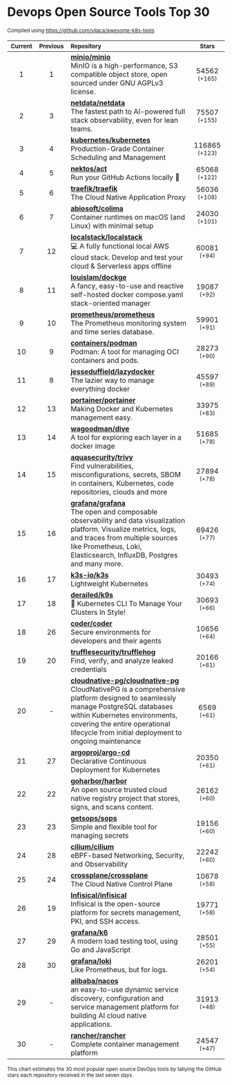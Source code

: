 # Devops Open Source Tools Top 30
<sup>Compiled using https://github.com/vilaca/awesome-k8s-tools</sup>
<div align="center">

|<sub>Current</sub>|<sub>Previous</sub>|<sub>Repository</sub>|<sub>Stars</sub>|
|:---:|:---:|:---|:---:|
|1|1|[**minio/minio**](https://github.com/minio/minio)<br/>MinIO is a high-performance, S3 compatible object store, open sourced under GNU AGPLv3 license.|54562 <sup>(+165)</sup>|
|2|3|[**netdata/netdata**](https://github.com/netdata/netdata)<br/>The fastest path to AI-powered full stack observability, even for lean teams.|75507 <sup>(+155)</sup>|
|3|4|[**kubernetes/kubernetes**](https://github.com/kubernetes/kubernetes)<br/>Production-Grade Container Scheduling and Management|116865 <sup>(+123)</sup>|
|4|5|[**nektos/act**](https://github.com/nektos/act)<br/>Run your GitHub Actions locally 🚀|65068 <sup>(+122)</sup>|
|5|6|[**traefik/traefik**](https://github.com/traefik/traefik)<br/>The Cloud Native Application Proxy|56036 <sup>(+108)</sup>|
|6|7|[**abiosoft/colima**](https://github.com/abiosoft/colima)<br/>Container runtimes on macOS (and Linux) with minimal setup|24030 <sup>(+101)</sup>|
|7|12|[**localstack/localstack**](https://github.com/localstack/localstack)<br/>💻 A fully functional local AWS cloud stack. Develop and test your cloud & Serverless apps offline|60081 <sup>(+94)</sup>|
|8|11|[**louislam/dockge**](https://github.com/louislam/dockge)<br/>A fancy, easy-to-use and reactive self-hosted docker compose.yaml stack-oriented manager|19087 <sup>(+92)</sup>|
|9|10|[**prometheus/prometheus**](https://github.com/prometheus/prometheus)<br/>The Prometheus monitoring system and time series database.|59901 <sup>(+91)</sup>|
|10|9|[**containers/podman**](https://github.com/containers/podman)<br/>Podman: A tool for managing OCI containers and pods.|28273 <sup>(+90)</sup>|
|11|8|[**jesseduffield/lazydocker**](https://github.com/jesseduffield/lazydocker)<br/>The lazier way to manage everything docker|45597 <sup>(+89)</sup>|
|12|13|[**portainer/portainer**](https://github.com/portainer/portainer)<br/>Making Docker and Kubernetes management easy.|33975 <sup>(+83)</sup>|
|13|14|[**wagoodman/dive**](https://github.com/wagoodman/dive)<br/>A tool for exploring each layer in a docker image|51685 <sup>(+78)</sup>|
|14|15|[**aquasecurity/trivy**](https://github.com/aquasecurity/trivy)<br/>Find vulnerabilities, misconfigurations, secrets, SBOM in containers, Kubernetes, code repositories, clouds and more|27894 <sup>(+78)</sup>|
|15|16|[**grafana/grafana**](https://github.com/grafana/grafana)<br/>The open and composable observability and data visualization platform. Visualize metrics, logs, and traces from multiple sources like Prometheus, Loki, Elasticsearch, InfluxDB, Postgres and many more. |69426 <sup>(+77)</sup>|
|16|17|[**k3s-io/k3s**](https://github.com/k3s-io/k3s)<br/>Lightweight Kubernetes|30493 <sup>(+74)</sup>|
|17|18|[**derailed/k9s**](https://github.com/derailed/k9s)<br/>🐶 Kubernetes CLI To Manage Your Clusters In Style!|30693 <sup>(+66)</sup>|
|18|26|[**coder/coder**](https://github.com/coder/coder)<br/>Secure environments for developers and their agents|10656 <sup>(+64)</sup>|
|19|20|[**trufflesecurity/trufflehog**](https://github.com/trufflesecurity/trufflehog)<br/>Find, verify, and analyze leaked credentials|20166 <sup>(+61)</sup>|
|20|-|[**cloudnative-pg/cloudnative-pg**](https://github.com/cloudnative-pg/cloudnative-pg)<br/>CloudNativePG is a comprehensive platform designed to seamlessly manage PostgreSQL databases within Kubernetes environments, covering the entire operational lifecycle from initial deployment to ongoing maintenance|6569 <sup>(+61)</sup>|
|21|27|[**argoproj/argo-cd**](https://github.com/argoproj/argo-cd)<br/>Declarative Continuous Deployment for Kubernetes|20350 <sup>(+61)</sup>|
|22|22|[**goharbor/harbor**](https://github.com/goharbor/harbor)<br/>An open source trusted cloud native registry project that stores, signs, and scans content.|26162 <sup>(+60)</sup>|
|23|23|[**getsops/sops**](https://github.com/getsops/sops)<br/>Simple and flexible tool for managing secrets|19156 <sup>(+60)</sup>|
|24|28|[**cilium/cilium**](https://github.com/cilium/cilium)<br/>eBPF-based Networking, Security, and Observability|22242 <sup>(+60)</sup>|
|25|24|[**crossplane/crossplane**](https://github.com/crossplane/crossplane)<br/>The Cloud Native Control Plane|10678 <sup>(+58)</sup>|
|26|19|[**Infisical/infisical**](https://github.com/Infisical/infisical)<br/>Infisical is the open-source platform for secrets management, PKI, and SSH access.|19771 <sup>(+58)</sup>|
|27|29|[**grafana/k6**](https://github.com/grafana/k6)<br/>A modern load testing tool, using Go and JavaScript|28501 <sup>(+55)</sup>|
|28|30|[**grafana/loki**](https://github.com/grafana/loki)<br/>Like Prometheus, but for logs.|26201 <sup>(+54)</sup>|
|29|-|[**alibaba/nacos**](https://github.com/alibaba/nacos)<br/>an easy-to-use dynamic service discovery, configuration and service management platform for building AI cloud native applications.|31913 <sup>(+48)</sup>|
|30|-|[**rancher/rancher**](https://github.com/rancher/rancher)<br/>Complete container management platform|24547 <sup>(+47)</sup>|


</div>

<sub>This chart estimates the 30 most popular open source DevOps tools by tallying the GitHub stars each repository received in the last seven days.</sub>
